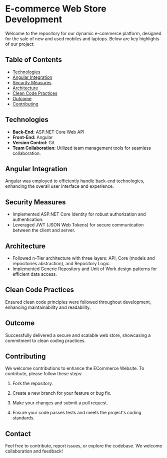 # E-commerce Web Store Development

Welcome to the repository for our dynamic e-commerce platform, designed for the sale of new and used mobiles and laptops. Below are key highlights of our project:

## Table of Contents
- [Technologies](#technologies)
- [Angular Integration](#angular-integration)
- [Security Measures](#security-measures)
- [Architecture](#architecture)
- [Clean Code Practices](#clean-code-practices)
- [Outcome](#outcome)
- [Contributing](#contributing)

## Technologies

- **Back-End:** ASP.NET Core Web API
- **Front-End:** Angular
- **Version Control:** Git
- **Team Collaboration:** Utilized team management tools for seamless collaboration.

## Angular Integration

Angular was employed to efficiently handle back-end technologies, enhancing the overall user interface and experience.

## Security Measures

- Implemented ASP.NET Core Identity for robust authorization and authentication.
- Leveraged JWT (JSON Web Tokens) for secure communication between the client and server.

## Architecture

- Followed n-Tier architecture with three layers: API, Core (models and repositories abstraction), and Repository Logic.
- Implemented Generic Repository and Unit of Work design patterns for efficient data access.

## Clean Code Practices

Ensured clean code principles were followed throughout development, enhancing maintainability and readability.

## Outcome

Successfully delivered a secure and scalable web store, showcasing a commitment to clean coding practices.

## Contributing     

We welcome contributions to enhance the ECommerce Website. To contribute, please follow these steps:

1. Fork the repository.

2. Create a new branch for your feature or bug fix.

3. Make your changes and submit a pull request.

4. Ensure your code passes tests and meets the project's coding standards.

## Contact
Feel free to contribute, report issues, or explore the codebase. We welcome collaboration and feedback!
